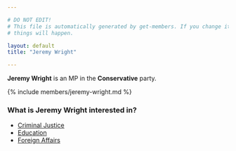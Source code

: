 ```yaml
---

# DO NOT EDIT!
# This file is automatically generated by get-members. If you change it, bad
# things will happen.

layout: default
title: "Jeremy Wright"

---
```


**Jeremy Wright** is an MP in the **Conservative** party.

{% include members/jeremy-wright.md %}

### What is Jeremy Wright interested in?


* [Criminal Justice](/interests/criminal-justice.html)
* [Education](/interests/education.html)
* [Foreign Affairs](/interests/foreign-affairs.html)

